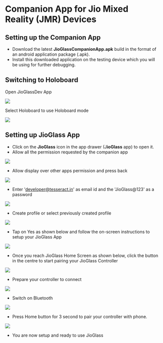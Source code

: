 # Companion App for Jio Mixed Reality (JMR) Devices

## Setting up the Companion App

* Download the latest **JioGlassCompanionApp.apk** build in the format of an android application package (.apk).
* Install this downloaded application on the testing device which you will be using for further debugging.

## Switching to Holoboard&#x20;

Open JioGlassDev App

![](<../.gitbook/assets/image (27).png>)

Select Holoboard to use Holoboard mode

![](<../.gitbook/assets/image (12).png>)

## Setting up JioGlass App

* Click on the **JioGlass** icon in the app drawer (J**ioGlass** app) to open it.
* Allow all the permission requested by the companion app

![](<../.gitbook/assets/image (11).png>)

* Allow display over other apps permission and press back

![](<../.gitbook/assets/image (24).png>)

* Enter 'developer@tesseract.in' as email id and the 'JioGlass@123' as a password

![](<../.gitbook/assets/image (3).png>)

* Create profile or select previously created profile

![](<../.gitbook/assets/image (13).png>)

* Tap on Yes as shown below and follow the on-screen instructions to setup your JioGlass App

![](../.gitbook/assets/image.png)

* Once you reach JioGlass Home Screen as shown below, click the button in the centre to start pairing your JioGlass Controller

![](../.gitbook/assets/Screenshot_20220128-195834.jpg)

* Prepare your controller to connect&#x20;

![](<../.gitbook/assets/image (23).png>)

* Switch on Bluetooth

![](<../.gitbook/assets/image (21).png>)

* Press Home button for 3 second to pair your controller with phone.

![](<../.gitbook/assets/image (32).png>)

* You are now setup and ready to use JioGlass
